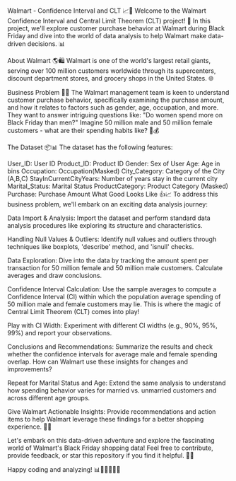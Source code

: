 Walmart - Confidence Interval and CLT 📈🛒
Welcome to the Walmart Confidence Interval and Central Limit Theorem (CLT) project! 🚀 In this project, we'll explore customer purchase behavior at Walmart during Black Friday and dive into the world of data analysis to help Walmart make data-driven decisions. 📊

About Walmart 🌎🛍
Walmart is one of the world's largest retail giants, serving over 100 million customers worldwide through its supercenters, discount department stores, and grocery shops in the United States. 🌐

Business Problem 📝🤔
The Walmart management team is keen to understand customer purchase behavior, specifically examining the purchase amount, and how it relates to factors such as gender, age, occupation, and more. They want to answer intriguing questions like: "Do women spend more on Black Friday than men?" Imagine 50 million male and 50 million female customers - what are their spending habits like? 🛒💰

The Dataset 📦📊
The dataset has the following features:

User_ID: User ID
Product_ID: Product ID
Gender: Sex of User
Age: Age in bins
Occupation: Occupation(Masked)
City_Category: Category of the City (A,B,C)
StayInCurrentCityYears: Number of years stay in the current city
Marital_Status: Marital Status
ProductCategory: Product Category (Masked)
Purchase: Purchase Amount
What Good Looks Like 👍📈
To address this business problem, we'll embark on an exciting data analysis journey:

Data Import & Analysis: Import the dataset and perform standard data analysis procedures like exploring its structure and characteristics.

Handling Null Values & Outliers: Identify null values and outliers through techniques like boxplots, 'describe' method, and 'isnull' checks.

Data Exploration: Dive into the data by tracking the amount spent per transaction for 50 million female and 50 million male customers. Calculate averages and draw conclusions.

Confidence Interval Calculation: Use the sample averages to compute a Confidence Interval (CI) within which the population average spending of 50 million male and female customers may lie. This is where the magic of Central Limit Theorem (CLT) comes into play!

Play with CI Width: Experiment with different CI widths (e.g., 90%, 95%, 99%) and report your observations.

Conclusions and Recommendations: Summarize the results and check whether the confidence intervals for average male and female spending overlap. How can Walmart use these insights for changes and improvements?

Repeat for Marital Status and Age: Extend the same analysis to understand how spending behavior varies for married vs. unmarried customers and across different age groups.

Give Walmart Actionable Insights: Provide recommendations and action items to help Walmart leverage these findings for a better shopping experience. 🤝💼

Let's embark on this data-driven adventure and explore the fascinating world of Walmart's Black Friday shopping data! Feel free to contribute, provide feedback, or star this repository if you find it helpful. 🌟🤗

Happy coding and analyzing! 📊👩‍💻👨‍💻🚀

